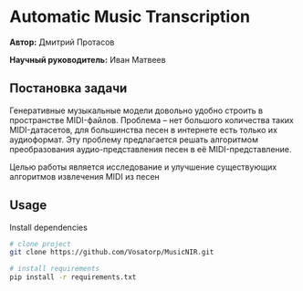 # Automatic Music Transcription

**Автор:** Дмитрий Протасов

**Научный руководитель:** Иван Матвеев

## Постановка задачи

Генеративные музыкальные модели довольно удобно строить в пространстве
MIDI-файлов. Проблема – нет большого количества таких MIDI-датасетов,
для большинства песен в интернете есть только их аудиоформат. Эту
проблему предлагается решать алгоритмом преобразования
аудио-представления песен в её MIDI-представление.

Целью работы является исследование и улучшение существующих алгоритмов извлечения MIDI из
песен



## Usage

Install dependencies

```bash
# clone project
git clone https://github.com/Vosatorp/MusicNIR.git

# install requirements
pip install -r requirements.txt
